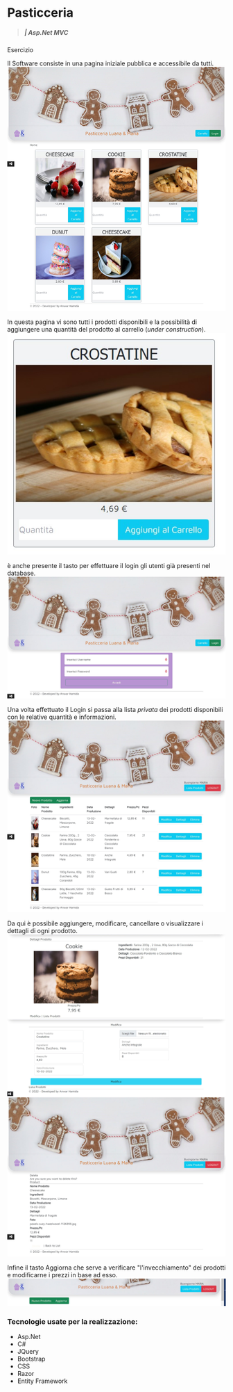 # Pasticceria 
> ##### | Asp.Net MVC
Esercizio


Il Software consiste in una pagina iniziale pubblica e accessibile da tutti.
![Home Page](Screens/PublicHomePage.jpg)

In questa pagina vi sono tutti i prodotti disponibili e la possibilità di aggiungere una quantità del prodotto al carrello (*under construction*).
![Product Card](Screens/ProductCard.jpg)


è anche presente il tasto per effettuare il login gli utenti già presenti nel database.
![Login Page](/Screens/LoginPage.jpg)

Una volta effettuato il Login si passa alla lista *privata* dei prodotti disponibili con le relative quantità e informazioni.
![List Page](/Screens/PrivateHomePage.jpg)

Da qui è possibile aggiungere, modificare, cancellare o visualizzare i dettagli di ogni prodotto.
![Detail Page](/Screens/ProductDetail.jpg)
![Edit Page](/Screens/EditProduct.jpg)
![Delete Page](/Screens/DeletePage.jpg)

Infine il tasto Aggiorna che serve a verificare "l'invecchiamento" dei prodotti e modificarne i prezzi in base ad esso.
![Refresh button](/Screens/NavBar&Refreshbtn.jpg)


### Tecnologie usate per la realizzazione:
- Asp.Net
- C#
- JQuery
- Bootstrap
- CSS
- Razor
- Entity Framework
